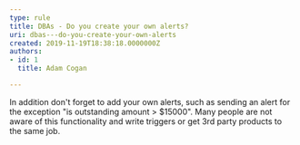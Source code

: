 ```yaml
---
type: rule
title: DBAs - Do you create your own alerts?
uri: dbas---do-you-create-your-own-alerts
created: 2019-11-19T18:38:18.0000000Z
authors:
- id: 1
  title: Adam Cogan

---
```


​In addition don't forget to add your own alerts, such as sending an alert for the exception "is outstanding amount &gt; $15000". Many people​ are not aware of this functionality and write triggers or get 3rd party products to the same job.​​
